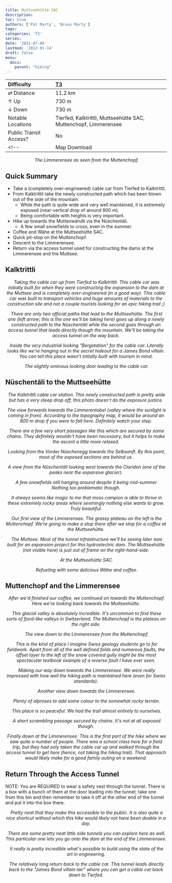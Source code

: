 ```yaml
---
title: Muttseehütte SAC
description: 
toc: true
authors: ['Pat Marty', 'Bruno Marty']
tags:
categories: 'T3'
series:
date: '2021-07-06'
lastmod: '2022-01-14'
draft: false
menu:
  docs:
    parent: "hiking"
---
```

<link href="../../../style.css" rel="stylesheet"></link>

| Difficulty | [T3](../overview/#wanderskala) |
| :--- | :--- |
| &#8644; Distance | 11.2 km |
| &#8593; Up | 730 m |
| &#8595; Down | 730 m |
| Notable Locations | Tierfed, Kalktrittli, Muttseehütte SAC, Muttenchopf, Limmerensee |
| Public Transit Access? | No |
<!-- | Map Download | [PDF](.pdf), [GPX](.gpx) | -->

<p align="center">
    <img src="IMG_1189.JPG" alt="" class="portrait">
    <em>The <hl>Limmerensee</hl> as seen from the <hl>Muttenchopf</hl>.</em>
</p>

## Quick Summary

- Take a (completely over-engineered) cable car from <hl>Tierfed</hl> to <hl>Kalktrittli</hl>.
- From <hl>Kalktrittli</hl> take the newly constructed path which has been blown out of the side of the mountain.
  - While the path is quite wide and very well maintained, it is <hl>extremely</hl> exposed (near-vertical drop of around 800 m).
  - Being comfortable with heights is very important.
- Hike up towards the <hl>Muttenwändli</hl> via the <hl>Nüschentäli</hl>.
  - A few small snowfields to cross, even in the summer.
- Coffee and Wähe at the <hl>Muttseehütte SAC</hl>.
- Quick pit-stop on the <hl>Muttenchopf</hl>.
- Descent to the <hl>Limmerensee</hl>.
- Return via the <hl>access tunnel</hl> used for constructing the dams at the Limmerensee and the Muttsee.

## Kalktrittli
<p align="center">
  <img src="IMG_1019.JPG" alt="" class="landscape">
  <em>Taking the cable car up from <hl>Tierfed</hl> to <hl>Kalktrittli</hl>.  This cable car was initially built for when they were constructing the expansion to the dam at the Muttsee and is completely over-engineered (in a good way).  This cable car was built to transport vehicles and huge amounts of materials to the construction site and not a couple tourists looking for an epic hiking trail ;)</em>
</p>

<p align="center">
  <img src="IMG_1021.JPG" alt="" class="landscape">
  <em>There are only two official paths that lead to the <hl>Muttseehütte</hl>.  The first one (left arrow; this is the one we'll be taking here) goes up along a newly constructed path to the <hl>Nüschentäli</hl> while the second goes through an access tunnel that leads directly though the mountain.  We'll be taking the access tunnel on the way back.</em>
</p>

<p align="center">
  <img src="IMG_1028.JPG" alt="" class="portrait">
  <em>Inside the very industrial looking "Bergstation" for the cable car.  Literally looks like we're hanging out in the secret hideout for a James Bond villain.  You can tell this place wasn't initially built with tourism in mind.</em>
</p>

<p align="center">
  <img src="IMG_1029.JPG" alt="" class="landscape">
  <em>The slightly ominous looking door leading to the cable car.</em>
</p>

## Nüschentäli to the Muttseehütte
<p align="center">
  <img src="IMG_1035.JPG" alt="" class="portrait">
  <em>The <hl>Kalktrittli</hl> cable car station.  This newly constructed path is pretty wide but has a <hl>very</hl> steep drop off; this photo doesn't do the exposure justice.</em>
</p>

<p align="center">
  <img src="IMG_1031.JPG" alt="" class="portrait">
  <em>The view forwards towards the Limmerentobel (valley where the sunlight is coming in from).  According to the topography map, it would be around an 800 m drop if you were to fall here.  Definitely watch your step.</em>
</p>

<p align="center">
  <img src="IMG_1045.JPG" alt="" class="portrait">
  <em>There are a few very short passages like this which are secured by some chains.  They definitely wouldn't have been necessary, but it helps to make the ascent a little more relaxed.</em>
</p>

<p align="center">
  <img src="IMG_1063.JPG" alt="" class="portrait">
  <em>Looking from the Vorder Nüschenegg towards the <hl>Selbsanft</hl>.  By this point, most of the exposed sections are behind us.</em>
</p>

<p align="center">
  <img src="IMG_1070.JPG" alt="" class="landscape">
  <em>A view from the <hl>Nüschentäli</hl> looking west towards the <hl>Clariden</hl> (one of the peaks near the expansive glacier).</em>
</p>

<p align="center">
  <img src="IMG_1094.JPG" alt="" class="landscape">
  <em>A few snowfields still hanging around despite it being mid-summer.  Nothing too problematic though.</em>
</p>

<p align="center">
  <img src="IMG_1103.JPG" alt="" class="landscape">
  <em>It always seems like magic to me that moss campion is able to thrive in these extremely rocky areas where seemingly nothing else wants to grow.  Truly beautiful.</em>
</p>

<p align="center">
  <img src="IMG_1135.JPG" alt="" class="portrait">
  <em>Our first view of the <hl>Limmerensee</hl>.  The grassy plateau on the left is the <hl>Muttenchopf</hl>.  We're going to make a stop there after we stop for a coffee at the <hl>Muttseehütte</hl>.</em>
</p>

<p align="center">
  <img src="IMG_1141.JPG" alt="" class="landscape">
  <em>The <hl>Muttsee</hl>.  Most of the tunnel infrastructure we'll be seeing later was built for an expansion project for this hydroelectric dam.  The <hl>Muttseehütte</hl> (not visible here) is just out of frame on the right-hand-side.</em>
</p>

<p align="center">
  <img src="IMG_1177.JPG" alt="" class="landscape">
  <em>At the <hl>Muttseehütte SAC</hl>.</em>
</p>

<p align="center">
  <img src="IMG_1168.JPG" alt="" class="landscape">
  <em>Refueling with some delicious Wähe and coffee.</em>
</p>

## Muttenchopf and the Limmerensee

<p align="center">
  <img src="IMG_1194.JPG" alt="" class="landscape">
  <em>After we'd finished our coffee, we continued on towards the <hl>Muttenchopf</hl>.  Here we're looking back towards the <hl>Muttseehütte</hl>.</em>
</p>

<p align="center">
  <img src="IMG_1180.JPG" alt="" class="landscape">
  <em>This glacial valley is absolutely incredible.  It's uncommon to find these sorts of fjord-like valleys in Switzerland.  The <hl>Muttenchopf</hl> is the plateau on the right side.</em>
</p>

<p align="center">
  <img src="IMG_1189.JPG" alt="" class="portrait">
  <em>The view down to the <hl>Limmerensee</hl> from the <hl>Muttenchopf</hl>.</em>
</p>

<p align="center">
  <img src="IMG_1202.JPG" alt="" class="landscape">
  <em>This is the kind of place I imagine Swiss geology students go to for fieldwork.  Apart from all of the well defined folds and numerous faults, the offset layer to the left of the snow covered gully might be the most spectacular textbook example of a reverse fault I have ever seen.</em>
</p>

<p align="center">
  <img src="IMG_1203.JPG" alt="" class="landscape">
  <em>Making our way down towards the <hl>Limmerensee</hl>.  We were really impressed with how well the hiking path is maintained here (even for Swiss standards).</em>
</p>

<p align="center">
  <img src="IMG_1213.JPG" alt="" class="portrait">
  <em>Another view down towards the Limmerensee.</em>
</p>

<p align="center">
  <img src="IMG_1222.JPG" alt="" class="landscape">
  <em>Plenty of alproses to add some colour to the somewhat rocky terrain.</em>
</p>

<p align="center">
  <img src="IMG_1231.JPG" alt="" class="landscape">
  <em>This place is so peaceful.  We had the trail almost entirely to ourselves.</em>
</p>

<p align="center">
  <img src="IMG_1234.JPG" alt="" class="portrait">
  <em>A short scrambling passage secured by chains.  It's not at all exposed though.</em>
</p>

<p align="center">
  <img src="IMG_1248.JPG" alt="" class="landscape">
  <em>Finally down at the <hl>Limmerensee</hl>.  This is the first part of the hike where we saw quite a number of people.  There was a school class here for a field trip, but they had only taken the cable car up and walked through the access tunnel to get here (hence, not taking the hiking trail).  That approach would likely make for a good family outing on a weekend.</em>
</p>

## Return Through the Access Tunnel
<hl>NOTE: You are REQUIRED to wear a safety vest through the tunnel.  There is a box with a bunch of them at the door leading into the tunnel; take one from this bin and then remember to take it off at the other end of the tunnel and put it into the box there.</hl>

<!-- <p align="center">
  <img src="IMG_1251.JPG" alt="" class="landscape">
  <em>Bruno sporting a safety vest inside the access tunnel.  Pretty neat that they make this accessible to the public.  It is also quite a nice shortcut without which this hike would likely not have been doable in a day.</em>
</p> -->

<p align="center">
  <img src="IMG_1253.JPG" alt="" class="portrait">
  <em>Pretty neat that they make this accessible to the public.  It is also quite a nice shortcut without which this hike would likely not have been doable in a day.</em>
</p>

<p align="center">
  <img src="IMG_1266.JPG" alt="" class="portrait">
  <em>There are some pretty neat little side tunnels you can explore here as well.  This particular one lets you go onto the dam at the end of the Limmerensee.</em>
</p>

<p align="center">
  <img src="IMG_1268.JPG" alt="" class="portrait">
  <em>It really is pretty incredible what's possible to build using the state of the art in engineering.</em>
</p>

<p align="center">
  <img src="IMG_1287.JPG" alt="" class="portrait">
  <em>The relatively long return back to the cable car.  This tunnel leads directly back to the "James Bond villain lair" where you can get a cable car back down to <hl>Tierfed</hl>.</em>
</p>

